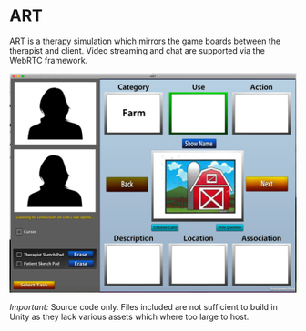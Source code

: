 # ART

ART is a therapy simulation which mirrors the game boards between the therapist and client. Video streaming and chat are supported via the WebRTC framework.

![](/Assets/docs/ART.png)

*Important:* Source code only. Files included are not sufficient to build in Unity as they lack various assets which where too large to host.
